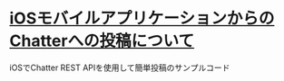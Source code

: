 # [iOSモバイルアプリケーションからのChatterへの投稿について](https://developer.salesforce.com/forums?id=906F0000000Ae7pIAC)

iOSでChatter REST APIを使用して簡単投稿のサンプルコード
